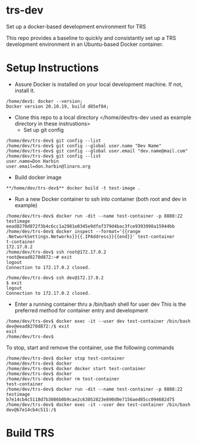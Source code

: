 # trs-dev
Set up a docker-based development environment for TRS

This repo provides a baseline to quickly and consistantly set up a TRS development environment in an Ubuntu-based Docker container.

# Setup Instructions

* Assure Docker is installed on your local development machine. If not, install it. 
```
/home/dev$: docker --version;
Docker version 20.10.19, build d85ef84;
```

* Clone this repo to a local directory </home/dev/trs-dev used as example directory in these instrustions>
  * Set up git config
```
/home/dev/trs-dev$ git config --list
/home/dev/trs-dev$ git config --global user.name "Dev Name"
/home/dev/trs-dev$ git config --global user.email "dev.name@mail.com"
/home/dev/trs-dev$ git config --list
user.name=Don Harbin
user.email=don.harbin@linaro.org
```
* Build docker image 
```
**/home/dev/trs-dev$** docker build -t test-image .
```
* Run a new Docker container to ssh into container (both root and dev in example)
```
/home/dev/trs-dev$ docker run -dit --name test-container -p 8888:22 testimage
eead8270d872f3b4c6cc1a2981e0345e9dfaf379d4bac3fce9393998a15944bb
/home/dev/trs-dev$ docker inspect --format='{{range .NetworkSettings.Networks}}{{.IPAddress}}{{end}}' test-container
t-container
172.17.0.2
/home/dev/trs-dev$ ssh root@172.17.0.2
root@eead8270d872:~# exit
logout
Connection to 172.17.0.2 closed.

/home/dev/trs-dev$ ssh dev@172.17.0.2
$ exit
logout
Connection to 172.17.0.2 closed.
```
* Enter a running container thru a /bin/bash shell for user dev
This is the preferred method for container entry and development

```
/home/dev/trs-dev$ docker exec -it --user dev test-container /bin/bash
dev@eead8270d872:/$ exit
exit
/home/dev/trs-dev$ 
```
To stop, start and remove the container, use the following commands
```
/home/dev/trs-dev$ docker stop test-container
/home/dev/trs-dev$ docker 
/home/dev/trs-dev$ docker docker start test-container
/home/dev/trs-dev$ docker 
/home/dev/trs-dev$ docker rm test-container
test-container
/home/dev/trs-dev$ docker run -dit --name test-container -p 8888:22 testimage
b7e14cb4c5118d7b3086b0b9cae2c63052823e890d0e7156aed85cc094682d75
/home/dev/trs-dev$ docker exec -it --user dev test-container /bin/bash
dev@b7e14cb4c511:/$
```

# Build TRS 



